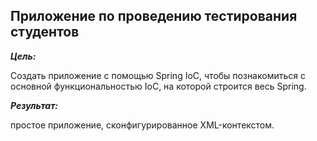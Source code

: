 ## Приложение по проведению тестирования студентов

***Цель:***

Создать приложение с помощью Spring IoC, чтобы познакомиться с основной функциональностью IoC, на которой строится весь Spring.

***Результат:***

простое приложение, сконфигурированное XML-контекстом.

